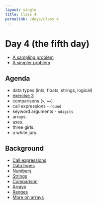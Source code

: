 ```yaml
---
layout: single
title: Class 4
permalink: /days/class_4
---
```


# Day 4 (the fifth day)

* [A sampling problem](../chapters/02/sampling_problem)
* [A simpler problem](../chapters/02/three_girls)

## Agenda

* data types (ints, floats, strings, logical)
* [exercise 3](../exercises/exercise_3)
* comparisons (``>``, ``==``)
* call expressions - `round`
* keyword arguments - `ndigits`
* arrays.
* axes.
* three girls.
* a white jury.

## Background

* [Call expressions](../chapters/02/Calls)
* [Data types](../chapters/03/data_types)
* [Numbers](../chapters/03/Numbers)
* [Strings](../chapters/03/Strings)
* [Comparison](../chapters/03/Comparison)
* [Arrays](../chapters/03/Arrays)
* [Ranges](../chapters/03/Ranges)
* [More on arrays](../chapters/03/More_on_Arrays)
